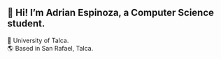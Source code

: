 ## 👋 Hi! I’m Adrian Espinoza, a Computer Science student.
🏫 University of Talca.  
🌎 Based in San Rafael, Talca.  

